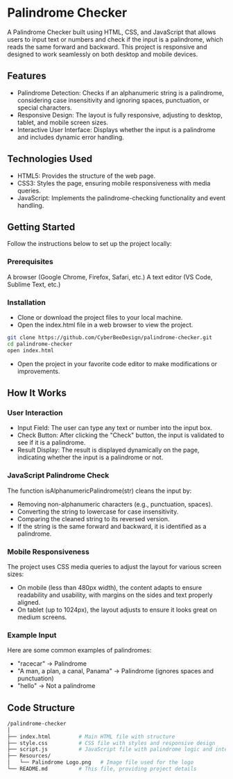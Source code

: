 # Palindrome Checker

A Palindrome Checker built using HTML, CSS, and JavaScript that allows users to input text or numbers and check if the input is a palindrome, which reads the same forward and backward. This project is responsive and designed to work seamlessly on both desktop and mobile devices.

## Features
  - Palindrome Detection: Checks if an alphanumeric string is a palindrome, considering case insensitivity and ignoring spaces, punctuation, or special characters.
  - Responsive Design: The layout is fully responsive, adjusting to desktop, tablet, and mobile screen sizes.
  - Interactive User Interface: Displays whether the input is a palindrome and includes dynamic error handling.

## Technologies Used
-  HTML5: Provides the structure of the web page.
-  CSS3: Styles the page, ensuring mobile responsiveness with media queries.
-  JavaScript: Implements the palindrome-checking functionality and event handling.

## Getting Started
Follow the instructions below to set up the project locally:

### Prerequisites
A browser (Google Chrome, Firefox, Safari, etc.)
A text editor (VS Code, Sublime Text, etc.)

### Installation
  - Clone or download the project files to your local machine.
  - Open the index.html file in a web browser to view the project.

  ```bash
git clone https://github.com/CyberBeeDesign/palindrome-checker.git
cd palindrome-checker
open index.html
```

  - Open the project in your favorite code editor to make modifications or improvements.

## How It Works

### User Interaction
 - Input Field: The user can type any text or number into the input box.
 - Check Button: After clicking the "Check" button, the input is validated to see if it is a palindrome.
 - Result Display: The result is displayed dynamically on the page, indicating whether the input is a palindrome or not.

### JavaScript Palindrome Check
The function isAlphanumericPalindrome(str) cleans the input by:
  - Removing non-alphanumeric characters (e.g., punctuation, spaces).
  - Converting the string to lowercase for case insensitivity.
  - Comparing the cleaned string to its reversed version.
  - If the string is the same forward and backward, it is identified as a palindrome.

### Mobile Responsiveness
The project uses CSS media queries to adjust the layout for various screen sizes:
  - On mobile (less than 480px width), the content adapts to ensure readability and usability, with margins on the sides and text properly aligned.
  - On tablet (up to 1024px), the layout adjusts to ensure it looks great on medium screens.

### Example Input
Here are some common examples of palindromes:
  - "racecar" → Palindrome
  - "A man, a plan, a canal, Panama" → Palindrome (ignores spaces and punctuation)
  - "hello" → Not a palindrome

## Code Structure
```bash
/palindrome-checker
│
├── index.html         # Main HTML file with structure
├── style.css          # CSS file with styles and responsive design
├── script.js          # JavaScript file with palindrome logic and interactivity
├── Resources/
│   └── Palindrome Logo.png   # Image file used for the logo
└── README.md          # This file, providing project details
```

